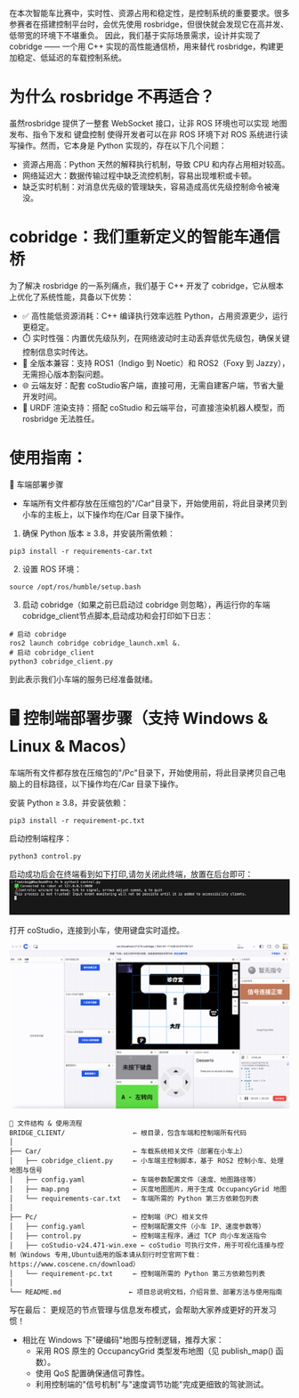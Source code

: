 在本次智能车比赛中，实时性、资源占用和稳定性，是控制系统的重要要求。很多参赛者在搭建控制平台时，会优先使用 rosbridge，但很快就会发现它在高并发、低带宽的环境下不堪重负。
因此，我们基于实际场景需求，设计并实现了 cobridge —— 一个用 C++ 实现的高性能通信桥，用来替代 rosbridge，构建更加稳定、低延迟的车载控制系统。

# 为什么 rosbridge 不再适合？
虽然rosbridge 提供了一整套 WebSocket 接口，让非 ROS 环境也可以实现 地图发布、指令下发和 键盘控制 使得开发者可以在非 ROS 环境下对 ROS 系统进行读写操作。然而，它本身是 Python 实现的，存在以下几个问题：

- 资源占用高：Python 天然的解释执行机制，导致 CPU 和内存占用相对较高。
- 网络延迟大：数据传输过程中缺乏流控机制，容易出现堆积或卡顿。
- 缺乏实时机制：对消息优先级的管理缺失，容易造成高优先级控制命令被淹没。

# cobridge：我们重新定义的智能车通信桥

为了解决 rosbridge 的一系列痛点，我们基于 C++ 开发了 cobridge，它从根本上优化了系统性能，具备以下优势：
- ✅ 高性能低资源消耗：C++ 编译执行效率远胜 Python，占用资源更少，运行更稳定。
- ⏱️ 实时性强：内置优先级队列，在网络波动时主动丢弃低优先级包，确保关键控制信息实时传达。
- 🔁 全版本兼容：支持 ROS1（Indigo 到 Noetic）和 ROS2（Foxy 到 Jazzy），无需担心版本割裂问题。
- 🌐 云端友好：配套 coStudio客户端，直接可用，无需自建客户端，节省大量开发时间。
- 🧠 URDF 渲染支持：搭配 coStudio 和云端平台，可直接渲染机器人模型，而 rosbridge 无法胜任。


# 使用指南：
🚗 车端部署步骤
- 车端所有文件都存放在压缩包的"/Car"目录下，开始使用前，将此目录拷贝到小车的主板上，以下操作均在/Car 目录下操作。
1. 确保 Python 版本 ≥ 3.8，并安装所需依赖：
```
pip3 install -r requirements-car.txt
```
2. 设置 ROS 环境：
```
source /opt/ros/humble/setup.bash
```
3. 启动 cobridge（如果之前已启动过 cobridge 则忽略），再运行你的车端 cobridge_client节点脚本,启动成功和会打印如下日志：
```
# 启动 cobridge
ros2 launch cobridge cobridge_launch.xml &. 
# 启动 cobridge_client
python3 cobridge_client.py 
```

到此表示我们小车端的服务已经准备就绪。 

# 🖥️ 控制端部署步骤（支持 Windows & Linux & Macos）
车端所有文件都存放在压缩包的"/Pc"目录下，开始使用前，将此目录拷贝自己电脑上的目标路径，以下操作均在/Car 目录下操作。

安装 Python ≥ 3.8，并安装依赖：
```
pip3 install -r requirement-pc.txt
```

启动控制端程序：
```
python3 control.py
```

启动成功后会在终端看到如下打印,请勿关闭此终端，放置在后台即可： 
![终端输出](./images/image_2.png)

打开 coStudio，连接到小车，使用键盘实时遥控。

![coStudio界面](./images/image.png)
  

```
📁 文件结构 & 使用流程
BRIDGE_CLIENT/                 ← 根目录，包含车端和控制端所有代码
│
├── Car/                       ← 车载系统相关文件（部署在小车上）
│   ├── cobridge_client.py     ← 小车端主控制脚本，基于 ROS2 控制小车、处理地图与信号
│   ├── config.yaml            ← 车端参数配置文件（速度、地图路径等）
│   ├── map.png                ← 灰度地图图片，用于生成 OccupancyGrid 地图
│   └── requirements-car.txt   ← 车端所需的 Python 第三方依赖包列表
│
├── Pc/                        ← 控制端（PC）相关文件
│   ├── config.yaml            ← 控制端配置文件（小车 IP、速度参数等）
│   ├── control.py             ← 控制端主程序，通过 TCP 向小车发送指令
│   ├── coStudio-v24.471-win.exe ← coStudio 可执行文件，用于可视化连接与控制（Windows 专用,Ubuntu适用的版本请从刻行时空官网下载： https://www.coscene.cn/download）
│   └── requirement-pc.txt     ← 控制端所需的 Python 第三方依赖包列表
│
└── README.md                 ← 项目总说明文档，介绍背景、部署方法与使用指南
```

写在最后：
更规范的节点管理与信息发布模式，会帮助大家养成更好的开发习惯！
- 相比在 Windows 下"硬编码"地图与控制逻辑，推荐大家：
  - 采用 ROS 原生的 OccupancyGrid 类型发布地图（见 publish_map() 函数）。
  - 使用 QoS 配置确保通信可靠性。
  - 利用控制端的"信号机制"与"速度调节功能"完成更细致的驾驶测试。